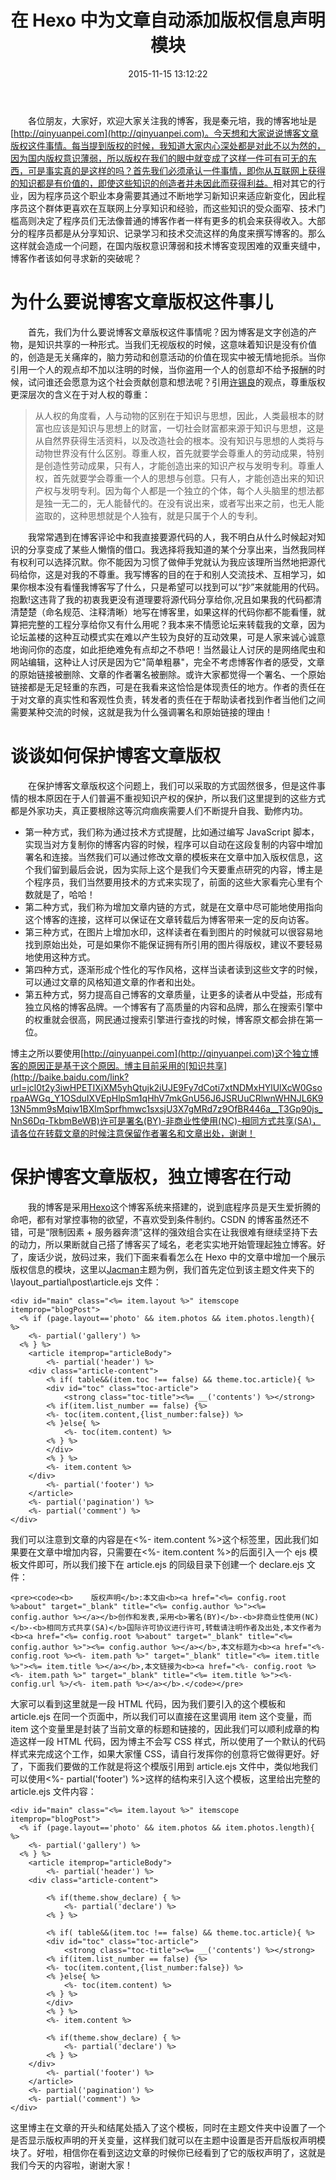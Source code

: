 ﻿---
abbrlink: 2950334112
categories:
- 独立博客
date: 2015-11-15 13:12:22
description: 大家可以看到这里就是一段 HTML 代码，因为我们要引入的这个模板和 article.ejs 在同一个页面中，所以我们可以直接在这里调用 item 这个变量，而 item 这个变量里是封装了当前文章的标题和链接的，因此我们可以顺利成章的构造这样一段 HTML 代码，因为博主不会写 CSS 样式，所以使用了一个默认的代码样式来完成这个工作，如果大家懂 CSS，请自行发挥你的创意将它做得更好;<div
  class="article-content">;<div class="article-content">
tags:
- Hexo
- 版权
- 知识共享
title: 在 Hexo 中为文章自动添加版权信息声明模块
---

&emsp;&emsp;各位朋友，大家好，欢迎大家关注我的博客，我是秦元培，我的博客地址是[http://qinyuanpei.com](http://qinyuanpei.com)。今天想和大家说说博客文章版权这件事情。每当提到版权的时候，我知道大家内心深处都是对此不以为然的，因为国内版权意识薄弱，所以版权在我们的眼中就变成了这样一件可有可无的东西，可是事实真的是这样的吗？首先我们必须承认一件事情，即你从互联网上获得的知识都是有价值的，即使这些知识的创造者并未因此而获得利益。<!--more-->相对其它的行业，因为程序员这个职业本身需要其通过不断地学习新知识来适应新变化，因此程序员这个群体更喜欢在互联网上分享知识和经验，而这些知识的受众面窄、技术门槛高则决定了程序员们无法像普通的博客作者一样有更多的机会来获得收入。大部分的程序员都是从分享知识、记录学习和技术交流这样的角度来撰写博客的。那么这样就会造成一个问题，在国内版权意识薄弱和技术博客变现困难的双重夹缝中，博客作者该如何寻求新的突破呢？

# 为什么要说博客文章版权这件事儿
&emsp;&emsp;首先，我们为什么要说博客文章版权这件事情呢？因为博客是文字创造的产物，是知识共享的一种形式。当我们无视版权的时候，这意味着知识是没有价值的，创造是无关痛痒的，脑力劳动和创意活动的价值在现实中被无情地扼杀。当你引用一个人的观点却不加以注明的时候，当你盗用一个人的创意却不给予报酬的时候，试问谁还会愿意为这个社会贡献创意和想法呢？引用[许锡良](http://blog.caijing.com.cn/expert_article-151317-41037.shtml)的观点，尊重版权更深层次的含义在于对人权的尊重：

>从人权的角度看，人与动物的区别在于知识与思想，因此，人类最根本的财富也应该是知识与思想上的财富，一切社会财富都来源于知识与思想，这是从自然界获得生活资料，以及改造社会的根本。没有知识与思想的人类将与动物世界没有什么区别。尊重人权，首先就要学会尊重人的劳动成果，特别是创造性劳动成果，只有人，才能创造出来的知识产权与发明专利。尊重人权，首先就要学会尊重一个人的思想与创意。只有人，才能创造出来的知识产权与发明专利。因为每个人都是一个独立的个体，每个人头脑里的想法都是独一无二的，无人能替代的。在没有说出来，或者写出来之前，也无人能盗取的，这种思想就是个人独有，就是只属于个人的专利。 

&emsp;&emsp;我常常遇到在博客评论中和我直接要源代码的人，我不明白从什么时候起对知识的分享变成了某些人懒惰的借口。我选择将我知道的某个分享出来，当然我同样有权利可以选择沉默。你不能因为习惯了做伸手党就认为我应该理所当然地把源代码给你，这是对我的不尊重。我写博客的目的在于和别人交流技术、互相学习，如果你根本没有看懂我博客写了什么，只是希望可以找到可以“抄”来就能用的代码。抱歉!这违背了我的初衷我更没有道理要将源代码分享给你,况且如果我的代码都清清楚楚（命名规范、注释清晰）地写在博客里，如果这样的代码你都不能看懂，就算把完整的工程分享给你又有什么用呢？我本来不情愿论坛来转载我的文章，因为论坛盖楼的这种互动模式实在难以产生较为良好的互动效果，可是人家来诚心诚意地询问你的态度，如此拒绝难免有点却之不恭吧！当然最让人讨厌的是网络爬虫和网站编辑，这种让人讨厌是因为它"简单粗暴"，完全不考虑博客作者的感受，文章的原始链接被删除、文章的作者署名被删除。或许大家都觉得一个署名、一个原始链接都是无足轻重的东西，可是在我看来这恰恰是体现责任的地方。作者的责任在于对文章的真实性和客观性负责，转发者的责任在于帮助读者找到作者当他们之间需要某种交流的时候，这就是我为什么强调署名和原始链接的理由！

# 谈谈如何保护博客文章版权
&emsp;&emsp;在保护博客文章版权这个问题上，我们可以采取的方式固然很多，但是这件事情的根本原因在于人们普遍不重视知识产权的保护，所以我们这里提到的这些方式都是外家功夫，真正要根除这等沉疴痼疾需要人们不断提升自我、勤修内功。
* 第一种方式，我们称为通过技术方式提醒，比如通过编写 JavaScript 脚本，实现当对方复制你的博客内容的时候，程序可以自动在这段复制的内容中增加署名和连接。当然我们可以通过修改文章的模板来在文章中加入版权信息，这个我们留到最后会说，因为实际上这个是我们今天要重点研究的内容，博主是个程序员，我们当然要用技术的方式来实现了，前面的这些大家看完心里有个数就是了，哈哈！
* 第二种方式，我们称为增加文章内链的方式，就是在文章中尽可能地使用指向这个博客的连接，这样可以保证在文章转载后为博客带来一定的反向访客。
* 第三种方式，在图片上增加水印，这样读者在看到图片的时候就可以很容易地找到原始出处，可是如果你不能保证拥有所引用的图片得版权，建议不要轻易地使用这种方式。
* 第四种方式，逐渐形成个性化的写作风格，这样当读者读到这些文字的时候，可以通过文章的风格知道文章的作者和出处。
* 第五种方式，努力提高自己博客的文章质量，让更多的读者从中受益，形成有独立风格的博客品牌。一个博客有了高质量的内容和品牌，那么在搜索引擎中的权重就会很高，网民通过搜索引擎进行查找的时候，博客原文都会排在第一位。

博主之所以要使用[http://qinyuanpei.com](http://qinyuanpei.com)这个独立博客的原因正是基于这个原因。博主目前采用的[知识共享](http://baike.baidu.com/link?url=jcl0t2y3iwHPETIXjXM5yhQtujk2iUJE9Fy7dCoti7xtNDMxHYlUlXcW0GsorpaAWGq_Y1OSduIXVEpHlpSm1qHhV7mkGnU56J6JSRUuCRlwnWHNJL6K913N5mm9sMqiw1BXlmSprfhmwc1sxsjU3X7gMRd7z9OfBR446a__T3Gp90js_NnS6Dq-TkbmBeWB)许可是署名(BY)-非商业性使用(NC)-相同方式共享(SA)，请各位在转载文章的时候注意保留作者署名和文章出处，谢谢！

# 保护博客文章版权，独立博客在行动
&emsp;&emsp;我的博客是采用[Hexo](http://hexo.io/)这个博客系统来搭建的，说到底程序员是天生爱折腾的命吧，都有对掌控事物的欲望，不喜欢受到条件制约。CSDN 的博客虽然还不错，可是“限制因素 + 服务器奔溃”这样的强效组合实在让我很难有继续坚持下去的动力，所以果断就自己搭了博客买了域名，老老实实地开始管理起独立博客。好了，废话少说，放码过来，我们下面来看看怎么在 Hexo 中的文章中增加一个展示版权信息的模块，这里以[Jacman](https://github.com/wuchong/jacman)主题为例，我们首先定位到该主题文件夹下的\layout\_partial\post\article.ejs 文件：

```plain
<div id="main" class="<%= item.layout %>" itemscope itemprop="blogPost">
  <% if (page.layout=='photo' && item.photos && item.photos.length){ %>
    <%- partial('gallery') %>
  <% } %>
	<article itemprop="articleBody"> 
		<%- partial('header') %>
	<div class="article-content">
		<% if( table&&(item.toc !== false) && theme.toc.article){ %>
		<div id="toc" class="toc-article">
			<strong class="toc-title"><%= __('contents') %></strong>
		<% if(item.list_number == false) {%>
		<%- toc(item.content,{list_number:false}) %>
		<% }else{ %>
			<%- toc(item.content) %>
		<% } %>
		</div>
		<% } %>
		<%- item.content %> 
	</div>
		<%- partial('footer') %>  	       
	</article>
	<%- partial('pagination') %>
	<%- partial('comment') %>
</div>  
```
我们可以注意到文章的内容是在<%- item.content %>这个标签里，因此我们如果要在文章中增加内容，只需要在<%- item.content %>的后面引入一个 ejs 模板文件即可，所以我们接下在 article.ejs 的同级目录下创建一个 declare.ejs 文件：

```plain
<pre><code><b>    版权声明</b>:本文由<b><a href="<%= config.root %>about" target="_blank" title="<%= config.author %>"><%= config.author %></a></b>创作和发表,采用<b>署名(BY)</b>-<b>非商业性使用(NC)</b>-<b>相同方式共享(SA)</b>国际许可协议进行许可,转载请注明作者及出处,本文作者为<b><a href="<%= config.root %>about" target="_blank" title="<%= config.author %>"><%= config.author %></a></b>,本文标题为<b><a href="<%- config.root %><%- item.path %>" target="_blank" title="<%= item.title %>"><%= item.title %></a></b>,本文链接为<b><a href="<%- config.root %><%- item.path %>" target="_blank" title="<%= item.title %>"><%- config.url %>/<%- item.path %></a></b>.</code></pre>
```
大家可以看到这里就是一段 HTML 代码，因为我们要引入的这个模板和 article.ejs 在同一个页面中，所以我们可以直接在这里调用 item 这个变量，而 item 这个变量里是封装了当前文章的标题和链接的，因此我们可以顺利成章的构造这样一段 HTML 代码，因为博主不会写 CSS 样式，所以使用了一个默认的代码样式来完成这个工作，如果大家懂 CSS，请自行发挥你的创意将它做得更好。好了，下面我们要做的工作就是将这个模版引用到 article.ejs 文件中，类似地我们可以使用<%- partial('footer') %>这样的结构来引入这个模板，这里给出完整的 article.ejs 文件内容：

```plain
<div id="main" class="<%= item.layout %>" itemscope itemprop="blogPost">
  <% if (page.layout=='photo' && item.photos && item.photos.length){ %>
    <%- partial('gallery') %>
  <% } %>
	<article itemprop="articleBody"> 
		<%- partial('header') %>
	<div class="article-content">

	    <% if(theme.show_declare) { %>
			<%- partial('declare') %>
		<% } %>

		<% if( table&&(item.toc !== false) && theme.toc.article){ %>
		<div id="toc" class="toc-article">
			<strong class="toc-title"><%= __('contents') %></strong>
		<% if(item.list_number == false) {%>
		<%- toc(item.content,{list_number:false}) %>
		<% }else{ %>
			<%- toc(item.content) %>
		<% } %>
		</div>
		<% } %>
		<%- item.content %> 

	    <% if(theme.show_declare) { %>
			<%- partial('declare') %>
		<% } %>
	</div>
		<%- partial('footer') %>  	       
	</article>
	<%- partial('pagination') %>
	<%- partial('comment') %>
</div>  
```
这里博主在文章的开头和结尾处插入了这个模板，同时在主题文件夹中设置了一个是否显示版权声明的开关变量，这样我们就可以在主题中设置是否开启版权声明模块了。好啦，相信你在看到这边文章的时候你已经看到了它的版权声明了，这就是我们今天的内容啦，谢谢大家！